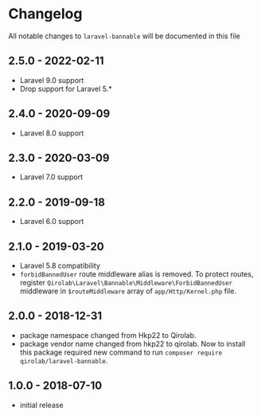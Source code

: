 # Changelog

All notable changes to `laravel-bannable` will be documented in this file

## 2.5.0 - 2022-02-11

- Laravel 9.0 support
- Drop support for Laravel 5.*

## 2.4.0 - 2020-09-09

- Laravel 8.0 support

## 2.3.0 - 2020-03-09

- Laravel 7.0 support

## 2.2.0 - 2019-09-18

- Laravel 6.0 support

## 2.1.0 - 2019-03-20

- Laravel 5.8 compatibility
- `forbidBannedUser` route middleware alias is removed. To protect routes, register `Qirolab\Laravel\Bannable\Middleware\ForbidBannedUser` middleware in `$routeMiddleware` array of `app/Http/Kernel.php` file.

## 2.0.0 - 2018-12-31

- package namespace changed from Hkp22 to Qirolab.
- package vendor name changed from hkp22 to qirolab. Now to install this package required new command to run `composer require qirolab/laravel-bannable`.

## 1.0.0 - 2018-07-10

- initial release
